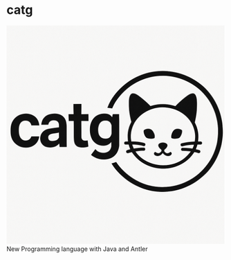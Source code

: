 # catg
![Screenshot](ChatGPT%20Image%20Jun%2011,%202025,%2001_56_28%20PM.png)
New Programming language with Java and Antler
